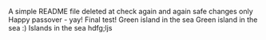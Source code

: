 A simple README file
deleted at
check again
and again
safe changes only
Happy passover - yay!
Final test!
Green island in the sea
Green island in the sea :)
Islands in the sea
hdfg;ljs
